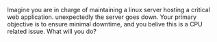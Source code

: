

Imagine you are in charge of maintaining a linux server hosting a critical web application. unexpectedly the server goes down.
Your primary objective is to ensure minimal downtime, and you belive this is a CPU related issue. What will you do? 
